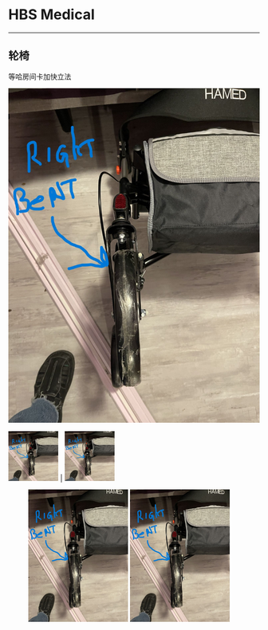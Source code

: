 # HBS Medical
---
## 轮椅
等哈房间卡加快立法

![Alt text](_images/20230105_232217830_iOS.jpg)

<img src="_images/20230105_232217830_iOS.jpg" width="100" height="100" /> | <img src="_images/20230105_232217830_iOS.jpg" width="100" height="100" />
<figure class="half">
<img src="_images/20230105_232217830_iOS.jpg" width=200/>
<img src="_images/20230105_232217830_iOS.jpg" width=200/>
</figure>
